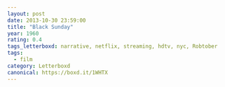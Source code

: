 ```yaml
---
layout: post 
date: 2013-10-30 23:59:00
title: "Black Sunday"
year: 1960
rating: 0.4
tags_letterboxd: narrative, netflix, streaming, hdtv, nyc, Robtober
tags:
  - film
category: Letterboxd
canonical: https://boxd.it/1WHTX
---
```

